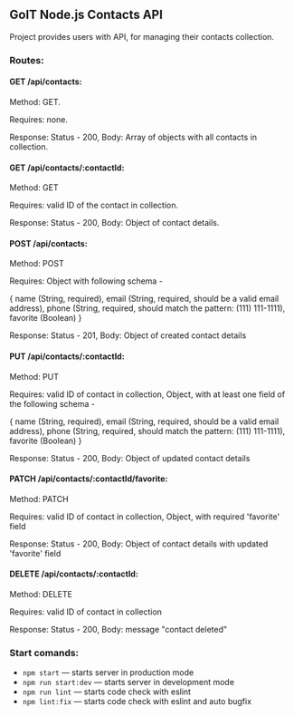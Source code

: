 ## GoIT Node.js Contacts API

Project provides users with API, for managing their contacts collection.

### Routes:

#### GET /api/contacts:

Method: GET.

Requires: none.

Response: Status - 200, Body: Array of objects with all contacts in collection.

#### GET /api/contacts/:contactId:

Method: GET

Requires: valid ID of the contact in collection.

Response: Status - 200, Body: Object of contact details.

#### POST /api/contacts:

Method: POST

Requires: Object with following schema -

{ name (String, required), email (String, required, should be a valid email address), phone (String,
required, should match the pattern: (111) 111-1111), favorite (Boolean) }

Response: Status - 201, Body: Object of created contact details

#### PUT /api/contacts/:contactId:

Method: PUT

Requires: valid ID of contact in collection, Object, with at least one field of the following
schema -

{ name (String, required), email (String, required, should be a valid email address), phone (String,
required, should match the pattern: (111) 111-1111), favorite (Boolean) }

Response: Status - 200, Body: Object of updated contact details

#### PATCH /api/contacts/:contactId/favorite:

Method: PATCH

Requires: valid ID of contact in collection, Object, with required 'favorite' field

Response: Status - 200, Body: Object of contact details with updated 'favorite' field

#### DELETE /api/contacts/:contactId:

Method: DELETE

Requires: valid ID of contact in collection

Response: Status - 200, Body: message "contact deleted"

### Start comands:

- `npm start` &mdash; starts server in production mode
- `npm run start:dev` &mdash; starts server in development mode
- `npm run lint` &mdash; starts code check with eslint
- `npm lint:fix` &mdash; starts code check with eslint and auto bugfix
